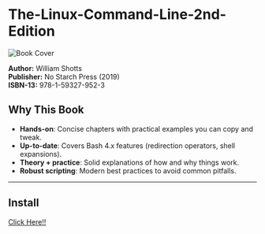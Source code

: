# The-Linux-Command-Line-2nd-Edition
![Book Cover](https://m.media-amazon.com/images/I/81v21VRpJJL.jpg)

**Author:** William Shotts  
**Publisher:** No Starch Press (2019)  
**ISBN-13:** 978-1-59327-952-3  

## Why This Book

- **Hands-on**: Concise chapters with practical examples you can copy and tweak.  
- **Up-to-date**: Covers Bash 4.x features (redirection operators, shell expansions).  
- **Theory + practice**: Solid explanations of how and why things work.  
- **Robust scripting**: Modern best practices to avoid common pitfalls.

---

## Install
[Click Here!!](https://github.com/Bakr-Ht/-The-Linux-Command-Line-2nd-Edition/raw/main/Linux-command-line.pdf)
